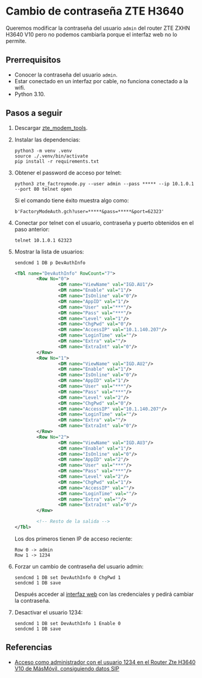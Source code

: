 # Cambio de contraseña ZTE H3640

Queremos modificar la contraseña del usuario `admin` del router ZTE ZXHN H3640 V10 pero no podemos cambiarla porque el
interfaz web no lo permite.

## Prerrequisitos

- Conocer la contraseña del usuario `admin`.
- Estar conectado en un interfaz por cable, no funciona conectado a la wifi.
- Python 3.10.

## Pasos a seguir

1. Descargar [zte_modem_tools](https://github.com/douniwan5788/zte_modem_tools).

2. Instalar las dependencias:

    ```shell
    python3 -m venv .venv
    source ./.venv/bin/activate
    pip install -r requirements.txt
    ```

3. Obtener el password de acceso por telnet:

    ```
    python3 zte_factroymode.py --user admin --pass ***** --ip 10.1.0.1 --port 80 telnet open
    ```

   Si el comando tiene éxito muestra algo como:

    ```
    b'FactoryModeAuth.gch?user=*****&pass=*****&port=62323'
    ```

4. Conectar por telnet con el usuario, contraseña y puerto obtenidos en el paso anterior:

    ```
    telnet 10.1.0.1 62323
    ```

5. Mostrar la lista de usuarios:

    ```
    sendcmd 1 DB p DevAuthInfo
    ```

    ```xml
    <Tbl name="DevAuthInfo" RowCount="7">
            <Row No="0">
                    <DM name="ViewName" val="IGD.AU1"/>
                    <DM name="Enable" val="1"/>
                    <DM name="IsOnline" val="0"/>
                    <DM name="AppID" val="1"/>
                    <DM name="User" val="***"/>
                    <DM name="Pass" val="***"/>
                    <DM name="Level" val="1"/>
                    <DM name="ChgPwd" val="0"/>
                    <DM name="AccessIP" val="10.1.140.207"/>
                    <DM name="LoginTime" val=""/>
                    <DM name="Extra" val=""/>
                    <DM name="ExtraInt" val="0"/>
            </Row>
            <Row No="1">
                    <DM name="ViewName" val="IGD.AU2"/>
                    <DM name="Enable" val="1"/>
                    <DM name="IsOnline" val="0"/>
                    <DM name="AppID" val="1"/>
                    <DM name="User" val="***"/>
                    <DM name="Pass" val="***"/>
                    <DM name="Level" val="2"/>
                    <DM name="ChgPwd" val="0"/>
                    <DM name="AccessIP" val="10.1.140.207"/>
                    <DM name="LoginTime" val=""/>
                    <DM name="Extra" val=""/>
                    <DM name="ExtraInt" val="0"/>
            </Row>
            <Row No="2">
                    <DM name="ViewName" val="IGD.AU3"/>
                    <DM name="Enable" val="1"/>
                    <DM name="IsOnline" val="0"/>
                    <DM name="AppID" val="2"/>
                    <DM name="User" val="***"/>
                    <DM name="Pass" val="***"/>
                    <DM name="Level" val="2"/>
                    <DM name="ChgPwd" val="1"/>
                    <DM name="AccessIP" val=""/>
                    <DM name="LoginTime" val=""/>
                    <DM name="Extra" val=""/>
                    <DM name="ExtraInt" val="0"/>
            </Row>

            <!-- Resto de la salida -->
    </Tbl>
    ```

   Los dos primeros tienen IP de acceso reciente:

    ```
    Row 0 -> admin
    Row 1 -> 1234
    ```

6. Forzar un cambio de contraseña del usuario admin:

    ```
    sendcmd 1 DB set DevAuthInfo 0 ChgPwd 1
    sendcmd 1 DB save
    ```

   Después acceder al [interfaz web](http://10.1.0.1) con las credenciales y pedirá cambiar la contraseña.

7. Desactivar el usuario 1234:

    ```
    sendcmd 1 DB set DevAuthInfo 1 Enable 0
    sendcmd 1 DB save
    ```

## Referencias

- [Acceso como administrador con el usuario 1234 en el Router Zte H3640 V10 de MásMóvil, consiguiendo datos SIP](https://bandaancha.eu/foros/cambiar-router-zte-h3640-masmovil-uno-1752941)
